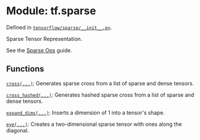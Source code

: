 <div itemscope itemtype="http://developers.google.com/ReferenceObject">
<meta itemprop="name" content="tf.sparse" />
<meta itemprop="path" content="Stable" />
</div>

# Module: tf.sparse



Defined in [`tensorflow/sparse/__init__.py`](https://www.tensorflow.org/code/tensorflow/sparse/__init__.py).

Sparse Tensor Representation.

See the [Sparse Ops](https://tensorflow.org/api_guides/python/sparse_ops) guide.

## Functions

[`cross(...)`](../tf/sparse/cross.md): Generates sparse cross from a list of sparse and dense tensors.

[`cross_hashed(...)`](../tf/sparse/cross_hashed.md): Generates hashed sparse cross from a list of sparse and dense tensors.

[`expand_dims(...)`](../tf/sparse/expand_dims.md): Inserts a dimension of 1 into a tensor's shape.

[`eye(...)`](../tf/sparse/eye.md): Creates a two-dimensional sparse tensor with ones along the diagonal.


